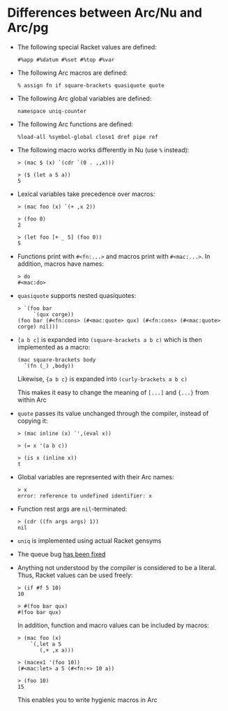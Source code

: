 Differences between Arc/Nu and Arc/pg
=====================================

  * The following special Racket values are defined:

        #%app #%datum #%set #%top #%var

  * The following Arc macros are defined:

        % assign fn if square-brackets quasiquote quote

  * The following Arc global variables are defined:

        namespace uniq-counter

  * The following Arc functions are defined:

        %load-all %symbol-global close1 dref pipe ref

  * The following macro works differently in Nu (use `%` instead):

        > (mac $ (x) `(cdr `(0 . ,,x)))

        > ($ (let a 5 a))
        5

  * Lexical variables take precedence over macros:

        > (mac foo (x) `(+ ,x 2))

        > (foo 0)
        2

        > (let foo [+ _ 5] (foo 0))
        5

  * Functions print with `#<fn:...>` and macros print with `#<mac:...>`. In
    addition, macros have names:

        > do
        #<mac:do>

  * `quasiquote` supports nested quasiquotes:

        > `(foo bar
             `(qux corge))
        (foo bar (#<fn:cons> (#<mac:quote> qux) (#<fn:cons> (#<mac:quote> corge) nil)))

  * `[a b c]` is expanded into `(square-brackets a b c)` which is then
    implemented as a macro:

        (mac square-brackets body
          `(fn (_) ,body))

    Likewise, `{a b c}` is expanded into `(curly-brackets a b c)`

    This makes it easy to change the meaning of `[...]` and `{...}` from
    within Arc

  * `quote` passes its value unchanged through the compiler, instead of
    copying it:

        > (mac inline (x) `',(eval x))

        > (= x '(a b c))

        > (is x (inline x))
        t

  * Global variables are represented with their Arc names:

        > x
        error: reference to undefined identifier: x

  * Function rest args are `nil`-terminated:

        > (cdr ((fn args args) 1))
        nil

  * `uniq` is implemented using actual Racket gensyms

  * The queue bug [has been fixed](http://arclanguage.org/item?id=13616)

  * Anything not understood by the compiler is considered to be a literal.
    Thus, Racket values can be used freely:

        > (if #f 5 10)
        10

        > #(foo bar qux)
        #(foo bar qux)

    In addition, function and macro values can be included by macros:

        > (mac foo (x)
            `(,let a 5
               (,+ ,x a)))

        > (macex1 '(foo 10))
        (#<mac:let> a 5 (#<fn:+> 10 a))

        > (foo 10)
        15

    This enables you to write hygienic macros in Arc
